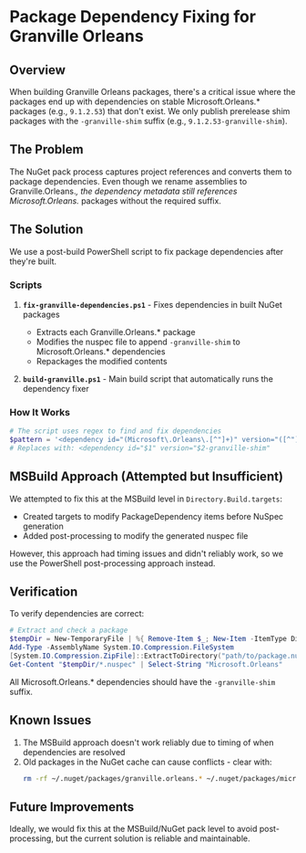 # Package Dependency Fixing for Granville Orleans

## Overview

When building Granville Orleans packages, there's a critical issue where the packages end up with dependencies on stable Microsoft.Orleans.* packages (e.g., `9.1.2.53`) that don't exist. We only publish prerelease shim packages with the `-granville-shim` suffix (e.g., `9.1.2.53-granville-shim`).

## The Problem

The NuGet pack process captures project references and converts them to package dependencies. Even though we rename assemblies to Granville.Orleans.*, the dependency metadata still references Microsoft.Orleans.* packages without the required suffix.

## The Solution

We use a post-build PowerShell script to fix package dependencies after they're built.

### Scripts

1. **`fix-granville-dependencies.ps1`** - Fixes dependencies in built NuGet packages
   - Extracts each Granville.Orleans.* package
   - Modifies the nuspec file to append `-granville-shim` to Microsoft.Orleans.* dependencies
   - Repackages the modified contents

2. **`build-granville.ps1`** - Main build script that automatically runs the dependency fixer

### How It Works

```powershell
# The script uses regex to find and fix dependencies
$pattern = '<dependency id="(Microsoft\.Orleans\.[^"]+)" version="([^"]+)"'
# Replaces with: <dependency id="$1" version="$2-granville-shim"
```

## MSBuild Approach (Attempted but Insufficient)

We attempted to fix this at the MSBuild level in `Directory.Build.targets`:
- Created targets to modify PackageDependency items before NuSpec generation
- Added post-processing to modify the generated nuspec file

However, this approach had timing issues and didn't reliably work, so we use the PowerShell post-processing approach instead.

## Verification

To verify dependencies are correct:

```powershell
# Extract and check a package
$tempDir = New-TemporaryFile | %{ Remove-Item $_; New-Item -ItemType Directory -Path $_ }
Add-Type -AssemblyName System.IO.Compression.FileSystem
[System.IO.Compression.ZipFile]::ExtractToDirectory("path/to/package.nupkg", $tempDir)
Get-Content "$tempDir/*.nuspec" | Select-String "Microsoft.Orleans"
```

All Microsoft.Orleans.* dependencies should have the `-granville-shim` suffix.

## Known Issues

1. The MSBuild approach doesn't work reliably due to timing of when dependencies are resolved
2. Old packages in the NuGet cache can cause conflicts - clear with:
   ```bash
   rm -rf ~/.nuget/packages/granville.orleans.* ~/.nuget/packages/microsoft.orleans.*
   ```

## Future Improvements

Ideally, we would fix this at the MSBuild/NuGet pack level to avoid post-processing, but the current solution is reliable and maintainable.